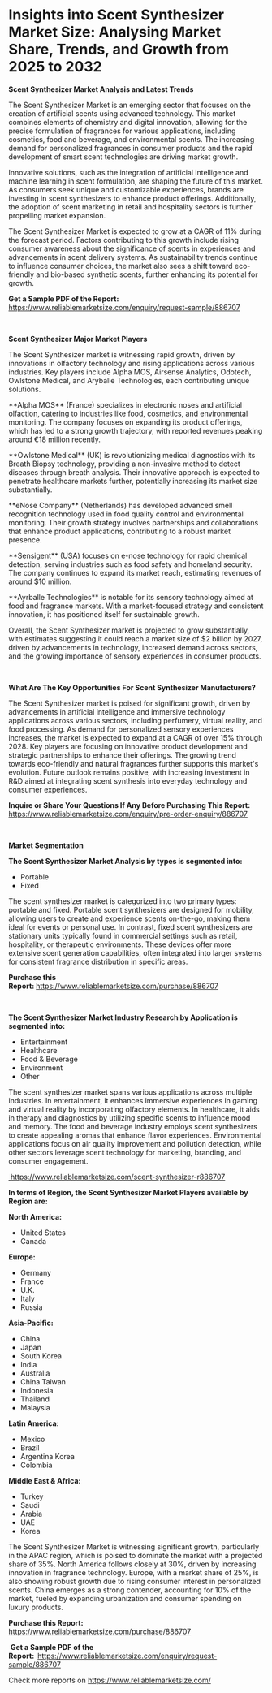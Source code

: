 <p><h1>Insights into Scent Synthesizer Market Size: Analysing Market Share, Trends, and Growth from 2025 to 2032</h1></p><p><strong>Scent Synthesizer Market Analysis and Latest Trends</strong></p>
<p><p>The Scent Synthesizer Market is an emerging sector that focuses on the creation of artificial scents using advanced technology. This market combines elements of chemistry and digital innovation, allowing for the precise formulation of fragrances for various applications, including cosmetics, food and beverage, and environmental scents. The increasing demand for personalized fragrances in consumer products and the rapid development of smart scent technologies are driving market growth.</p><p>Innovative solutions, such as the integration of artificial intelligence and machine learning in scent formulation, are shaping the future of this market. As consumers seek unique and customizable experiences, brands are investing in scent synthesizers to enhance product offerings. Additionally, the adoption of scent marketing in retail and hospitality sectors is further propelling market expansion.</p><p>The Scent Synthesizer Market is expected to grow at a CAGR of 11% during the forecast period. Factors contributing to this growth include rising consumer awareness about the significance of scents in experiences and advancements in scent delivery systems. As sustainability trends continue to influence consumer choices, the market also sees a shift toward eco-friendly and bio-based synthetic scents, further enhancing its potential for growth.</p></p>
<p><strong>Get a Sample PDF of the Report:&nbsp;</strong> <a href="https://www.reliablemarketsize.com/enquiry/request-sample/886707?utm_campaign=1991&utm_medium=2&utm_source=Github&utm_content=ia&utm_term=17022025&utm_id=scent-synthesizer">https://www.reliablemarketsize.com/enquiry/request-sample/886707</a></p>
<p>&nbsp;</p>
<p><strong>Scent Synthesizer Major Market Players</strong></p>
<p><p>The Scent Synthesizer market is witnessing rapid growth, driven by innovations in olfactory technology and rising applications across various industries. Key players include Alpha MOS, Airsense Analytics, Odotech, Owlstone Medical, and Aryballe Technologies, each contributing unique solutions.</p><p>**Alpha MOS** (France) specializes in electronic noses and artificial olfaction, catering to industries like food, cosmetics, and environmental monitoring. The company focuses on expanding its product offerings, which has led to a strong growth trajectory, with reported revenues peaking around €18 million recently.</p><p>**Owlstone Medical** (UK) is revolutionizing medical diagnostics with its Breath Biopsy technology, providing a non-invasive method to detect diseases through breath analysis. Their innovative approach is expected to penetrate healthcare markets further, potentially increasing its market size substantially.</p><p>**eNose Company** (Netherlands) has developed advanced smell recognition technology used in food quality control and environmental monitoring. Their growth strategy involves partnerships and collaborations that enhance product applications, contributing to a robust market presence.</p><p>**Sensigent** (USA) focuses on e-nose technology for rapid chemical detection, serving industries such as food safety and homeland security. The company continues to expand its market reach, estimating revenues of around $10 million.</p><p>**Ayrballe Technologies** is notable for its sensory technology aimed at food and fragrance markets. With a market-focused strategy and consistent innovation, it has positioned itself for sustainable growth.</p><p>Overall, the Scent Synthesizer market is projected to grow substantially, with estimates suggesting it could reach a market size of $2 billion by 2027, driven by advancements in technology, increased demand across sectors, and the growing importance of sensory experiences in consumer products.</p></p>
<p>&nbsp;</p>
<p><strong>What Are The Key Opportunities For Scent Synthesizer Manufacturers?</strong></p>
<p><p>The Scent Synthesizer market is poised for significant growth, driven by advancements in artificial intelligence and immersive technology applications across various sectors, including perfumery, virtual reality, and food processing. As demand for personalized sensory experiences increases, the market is expected to expand at a CAGR of over 15% through 2028. Key players are focusing on innovative product development and strategic partnerships to enhance their offerings. The growing trend towards eco-friendly and natural fragrances further supports this market's evolution. Future outlook remains positive, with increasing investment in R&D aimed at integrating scent synthesis into everyday technology and consumer experiences.</p></p>
<p><strong>Inquire or Share Your Questions If Any Before Purchasing This Report:</strong> <a href="https://www.reliablemarketsize.com/enquiry/pre-order-enquiry/886707?utm_campaign=1991&utm_medium=2&utm_source=Github&utm_content=ia&utm_term=17022025&utm_id=scent-synthesizer">https://www.reliablemarketsize.com/enquiry/pre-order-enquiry/886707</a></p>
<p>&nbsp;</p>
<p><strong>Market Segmentation</strong></p>
<p><strong>The Scent Synthesizer Market Analysis by types is segmented into:</strong></p>
<p><ul><li>Portable</li><li>Fixed</li></ul></p>
<p><p>The scent synthesizer market is categorized into two primary types: portable and fixed. Portable scent synthesizers are designed for mobility, allowing users to create and experience scents on-the-go, making them ideal for events or personal use. In contrast, fixed scent synthesizers are stationary units typically found in commercial settings such as retail, hospitality, or therapeutic environments. These devices offer more extensive scent generation capabilities, often integrated into larger systems for consistent fragrance distribution in specific areas.</p></p>
<p><strong>Purchase this Report:&nbsp;</strong><a href="https://www.reliablemarketsize.com/purchase/886707?utm_campaign=1991&utm_medium=2&utm_source=Github&utm_content=ia&utm_term=17022025&utm_id=scent-synthesizer">https://www.reliablemarketsize.com/purchase/886707</a></p>
<p>&nbsp;</p>
<p><strong>The Scent Synthesizer Market Industry Research by Application is segmented into:</strong></p>
<p><ul><li>Entertainment</li><li>Healthcare</li><li>Food & Beverage</li><li>Environment</li><li>Other</li></ul></p>
<p><p>The scent synthesizer market spans various applications across multiple industries. In entertainment, it enhances immersive experiences in gaming and virtual reality by incorporating olfactory elements. In healthcare, it aids in therapy and diagnostics by utilizing specific scents to influence mood and memory. The food and beverage industry employs scent synthesizers to create appealing aromas that enhance flavor experiences. Environmental applications focus on air quality improvement and pollution detection, while other sectors leverage scent technology for marketing, branding, and consumer engagement.</p></p>
<p><a href="https://www.reliablemarketsize.com/scent-synthesizer-r886707?utm_campaign=1991&utm_medium=2&utm_source=Github&utm_content=ia&utm_term=17022025&utm_id=scent-synthesizer">&nbsp;https://www.reliablemarketsize.com/scent-synthesizer-r886707</a></p>
<p><strong>In terms of Region, the Scent Synthesizer Market Players available by Region are:</strong></p>
<p>
    <p> <strong> North America: </strong>
        <ul>
            <li>United States</li>
            <li>Canada</li>
        </ul>
        </p> 
    <p> <strong> Europe: </strong>
        <ul>
            <li>Germany</li>
            <li>France</li>
            <li>U.K.</li>
            <li>Italy</li>
            <li>Russia</li>
        </ul>
        </p> 
    <p> <strong> Asia-Pacific: </strong>
        <ul>
            <li>China</li>
            <li>Japan</li>
            <li>South Korea</li>
            <li>India</li>
            <li>Australia</li>
            <li>China Taiwan</li>
            <li>Indonesia</li>
            <li>Thailand</li>
            <li>Malaysia</li>
        </ul>
        </p> 
    <p> <strong> Latin America: </strong>
        <ul>
            <li>Mexico</li>
            <li>Brazil</li>
            <li>Argentina Korea</li>
            <li>Colombia</li>
        </ul>
        </p> 
    <p> <strong> Middle East & Africa: </strong>
        <ul>
            <li>Turkey</li>
            <li>Saudi</li>
            <li>Arabia</li>
            <li>UAE</li>
            <li>Korea</li>
        </ul>
    </p>
    </p>
<p><p>The Scent Synthesizer Market is witnessing significant growth, particularly in the APAC region, which is poised to dominate the market with a projected share of 35%. North America follows closely at 30%, driven by increasing innovation in fragrance technology. Europe, with a market share of 25%, is also showing robust growth due to rising consumer interest in personalized scents. China emerges as a strong contender, accounting for 10% of the market, fueled by expanding urbanization and consumer spending on luxury products.</p></p>
<p><strong>Purchase this Report: </strong><a href="https://www.reliablemarketsize.com/purchase/886707?utm_campaign=1991&utm_medium=2&utm_source=Github&utm_content=ia&utm_term=17022025&utm_id=scent-synthesizer">https://www.reliablemarketsize.com/purchase/886707</a></p>
<p>&nbsp;<strong>Get a Sample PDF of the Report:&nbsp;&nbsp;</strong><a href="https://www.reliablemarketsize.com/enquiry/request-sample/886707?utm_campaign=1991&utm_medium=2&utm_source=Github&utm_content=ia&utm_term=17022025&utm_id=scent-synthesizer">https://www.reliablemarketsize.com/enquiry/request-sample/886707</a></p>
<p><strong></strong></p>
<p>Check more reports on <a href="https://www.reliablemarketsize.com/?utm_campaign=1991&utm_medium=2&utm_source=Github&utm_content=ia&utm_term=17022025&utm_id=scent-synthesizer">https://www.reliablemarketsize.com/</a></p>